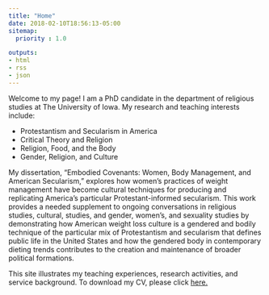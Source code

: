 ```yaml
---
title: "Home"
date: 2018-02-10T18:56:13-05:00
sitemap:
  priority : 1.0

outputs:
- html
- rss
- json
---
```

<p> Welcome to my page!  I am a PhD candidate in the department of religious studies at The University of Iowa.  My research and teaching interests include:</p>

<ul>
  <li>Protestantism and Secularism in America</li>
  <li>Critical Theory and Religion</li>
  <li>Religion, Food, and the Body</li>
  <li>Gender, Religion, and Culture</li>
</ul>

<p>My dissertation, “Embodied Covenants:  Women, Body Management, and American Secularism,” explores how women’s practices of weight management have become cultural techniques for producing and replicating America’s particular Protestant-informed secularism.  This work provides a needed supplement to ongoing conversations in religious studies, cultural, studies, and gender, women’s, and sexuality studies by demonstrating how American weight loss culture is a gendered and bodily technique of the particular mix of Protestantism and secularism that defines public life in the United States and how the gendered body in contemporary dieting trends contributes to the creation and maintenance of broader political formations.</p>

<p>This site illustrates my teaching experiences, research activities, and service background. To download my CV, please click <a href="https://www.emmarifai.com/resources/Rifai_CV.pdf" target="_blank">here.</a></p>
